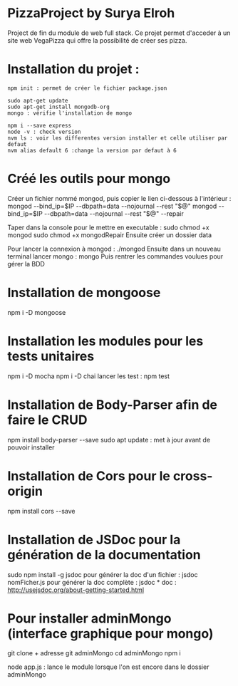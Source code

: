 # PizzaProject by Surya Elroh
Project de fin du module de web full stack. 
Ce projet permet d'acceder à un site web VegaPizza qui offre la possibilité de créer ses pizza.

# Installation du projet : 
    npm init : permet de créer le fichier package.json
    
    sudo apt-get update
    sudo apt-get install mongodb-org
    mongo : vérifie l'installation de mongo
    
    npm i --save express
    node -v : check version
    nvm ls : voir les differentes version installer et celle utiliser par defaut
    nvm alias default 6 :change la version par defaut à 6

# Créé les outils pour mongo
Créer un fichier nommé mongod, puis copier le lien ci-dessous à l'intérieur :
    mongod --bind_ip=$IP --dbpath=data --nojournal --rest "$@"
    mongod --bind_ip=$IP --dbpath=data --nojournal --rest "$@" --repair

Taper dans la console pour le mettre en executable : 
    sudo chmod +x mongod
    sudo chmod +x mongodRepair
Ensuite créer un dossier data

Pour lancer la connexion à mongod : ./mongod
Ensuite dans un nouveau terminal lancer mongo : mongo
Puis rentrer les commandes voulues pour gérer la BDD

# Installation de mongoose
npm i -D mongoose

# Installation les modules pour les tests unitaires
npm i -D mocha
npm i -D chai
lancer les test : npm test

# Installation de Body-Parser afin de faire le CRUD
npm install body-parser --save
sudo apt update : met à jour avant de pouvoir installer

# Installation de Cors pour le cross-origin
npm install cors --save

# Installation de JSDoc pour la génération de la documentation
sudo npm install -g jsdoc
pour générer la doc d'un fichier : jsdoc nomFicher.js
pour générer la doc complète : jsdoc *
doc : http://usejsdoc.org/about-getting-started.html


# Pour installer adminMongo (interface graphique pour mongo)
git clone + adresse git adminMongo
cd adminMongo
npm i

node app.js : lance le module lorsque l'on est encore dans le dossier adminMongo